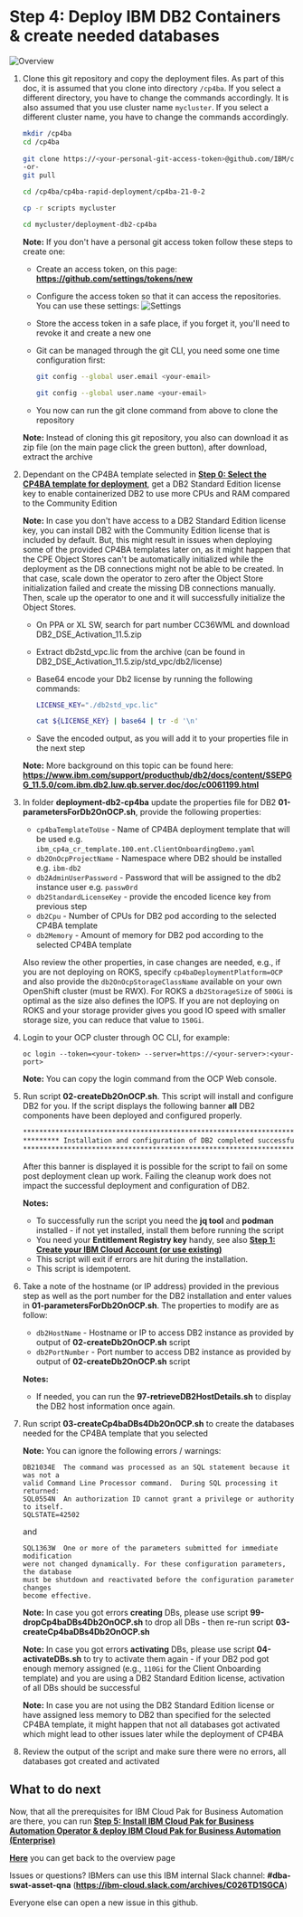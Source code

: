 # Step 4: Deploy IBM DB2 Containers & create needed databases

![Overview](images/overview04.jpg "Overview")

1. Clone this git repository and copy the deployment files. As part of this doc, it is assumed that you clone into directory `/cp4ba`. If you select a different directory, you have to change the commands accordingly. It is also assumed that you use cluster name `mycluster`. If you select a different cluster name, you have to change the commands accordingly.

   ```bash
   mkdir /cp4ba
   cd /cp4ba
      
   git clone https://<your-personal-git-access-token>@github.com/IBM/cp4ba-rapid-deployment
   -or-
   git pull
   
   cd /cp4ba/cp4ba-rapid-deployment/cp4ba-21-0-2
   
   cp -r scripts mycluster
   
   cd mycluster/deployment-db2-cp4ba
   ```

   **Note:** If you don't have a personal git access token follow these steps to create one:

   - Create an access token, on this page: **https://github.com/settings/tokens/new**
   - Configure the access token so that it can access the repositories. You can use these settings:
     ![Settings](images/Image01.jpg "Settings")
   - Store the access token in a safe place, if you forget it, you'll need to revoke it and create a new one
   - Git can be managed through the git CLI, you need some one time configuration first:

     ```bash
     git config --global user.email <your-email>
     
     git config --global user.name <your-email>
     ```

   - You now can run the git clone command from above to clone the repository

   **Note:** Instead of cloning this git repository, you also can download it as zip file (on the main page click the green button), after download, extract the archive

2. Dependant on the CP4BA template selected in **[Step 0: Select the CP4BA template for deployment](00selectTemplate.md)**, get a DB2 Standard Edition license key to enable containerized DB2 to use more CPUs and RAM compared to the Community Edition

   **Note:** In case you don't have access to a DB2 Standard Edition license key, you can install DB2 with the Community Edition license that is included by default. But, this might result in issues when deploying some of the provided CP4BA templates later on, as it might happen that the CPE Object Stores can't be automatically initialized while the deployment as the DB connections might not be able to be created. In that case, scale down the operator to zero after the Object Store initialization failed and create the missing DB connections manually. Then, scale up the operator to one and it will successfully initialize the Object Stores.

   - On PPA or XL SW, search for part number CC36WML and download DB2_DSE_Activation_11.5.zip
   - Extract db2std_vpc.lic from the archive (can be found in DB2_DSE_Activation_11.5.zip/std_vpc/db2/license)
   - Base64 encode your Db2 license by running the following commands:

     ```bash
     LICENSE_KEY="./db2std_vpc.lic"
     
     cat ${LICENSE_KEY} | base64 | tr -d '\n'
     ```

   - Save the encoded output, as you will add it to your properties file in the next step

   **Note:** More background on this topic can be found here: **https://www.ibm.com/support/producthub/db2/docs/content/SSEPGG_11.5.0/com.ibm.db2.luw.qb.server.doc/doc/c0061199.html**

3. In folder **deployment-db2-cp4ba** update the properties file for DB2 **01-parametersForDb2OnOCP.sh**, provide the following properties:

   - `cp4baTemplateToUse` - Name of CP4BA deployment template that will be used e.g. `ibm_cp4a_cr_template.100.ent.ClientOnboardingDemo.yaml`
   - `db2OnOcpProjectName` - Namespace where DB2 should be installed e.g. `ibm-db2`
   - `db2AdminUserPassword` - Password that will be assigned to the db2 instance user e.g. `passw0rd`
   - `db2StandardLicenseKey` - provide the encoded licence key from previous step
   - `db2Cpu` - Number of CPUs for DB2 pod according to the selected CP4BA template
   - `db2Memory` - Amount of memory for DB2 pod according to the selected CP4BA template

   Also review the other properties, in case changes are needed, e.g., if you are not deploying on ROKS, specify `cp4baDeploymentPlatform=OCP` and also provide the `db2OnOcpStorageClassName` available on your own OpenShift cluster (must be RWX). For ROKS a `db2StorageSize` of `500Gi` is optimal as the size also defines the IOPS. If you are not deploying on ROKS and your storage provider gives you good IO speed with smaller storage size, you can reduce that value to `150Gi`.

4. Login to your OCP cluster through OC CLI, for example:
   
   ```
   oc login --token=<your-token> --server=https://<your-server>:<your-port>
   ```
   
   **Note:** You can copy the login command from the OCP Web console.

5. Run script **02-createDb2OnOCP.sh**.  This script will install and configure DB2 for you.  If the script displays the following banner **all** DB2 components have been deployed and configured properly.

   ```bash
   *********************************************************************************
   ********* Installation and configuration of DB2 completed successfully! *********
   *********************************************************************************
   ```

   After this banner is displayed it is possible for the script to fail on some post deployment clean up work.  Failing the cleanup work does not impact the successful deployment and configuration of DB2.

   **Notes:**
   - To successfully run the script you need the **jq tool** and **podman** installed - if not yet installed, install them before running the script
   - You need your **Entitlement Registry key** handy, see also **[Step 1: Create your IBM Cloud Account (or use existing)](01createIBMCloudAccount.md)**
   - This script will exit if errors are hit during the installation.
   - This script is idempotent.

6. Take a note of the hostname (or IP address) provided in the previous step as well as the port number for the DB2 installation and enter values in **01-parametersForDb2OnOCP.sh**.  The properties to modify are as follow:

   - `db2HostName` -  Hostname or IP to access DB2 instance as provided by output of **02-createDb2OnOCP.sh** script
   - `db2PortNumber` - Port number to access DB2 instance as provided by output of **02-createDb2OnOCP.sh** script

   **Notes:**
   - If needed, you can run the **97-retrieveDB2HostDetails.sh** to display the DB2 host information once again.

7. Run script **03-createCp4baDBs4Db2OnOCP.sh** to create the databases needed for the CP4BA template that you selected
   
   **Note:** You can ignore the following errors / warnings:
   ```
   DB21034E  The command was processed as an SQL statement because it was not a
   valid Command Line Processor command.  During SQL processing it returned:
   SQL0554N  An authorization ID cannot grant a privilege or authority to itself.
   SQLSTATE=42502
   ```
   
   and
   ```
   SQL1363W  One or more of the parameters submitted for immediate modification
   were not changed dynamically. For these configuration parameters, the database
   must be shutdown and reactivated before the configuration parameter changes
   become effective.
   ```
   
   **Note:** In case you got errors **creating** DBs, please use script **99-dropCp4baDBs4Db2OnOCP.sh** to drop all DBs - then re-run script **03-createCp4baDBs4Db2OnOCP.sh**

   **Note:** In case you got errors **activating** DBs, please use script **04-activateDBs.sh** to try to activate them again - if your DB2 pod got enough memory assigned (e.g., `110Gi` for the Client Onboarding template) and you are using a DB2 Standard Edition license, activation of all DBs should be successful

   **Note:** In case you are not using the DB2 Standard Edition license or have assigned less memory to DB2 than specified for the selected CP4BA template, it might happen that not all databases got activated which might lead to other issues later while the deployment of CP4BA

8. Review the output of the script and make sure there were no errors, all databases got created and activated

## What to do next

Now, that all the prerequisites for IBM Cloud Pak for Business Automation are there, you can run **[Step 5: Install IBM Cloud Pak for Business Automation Operator  &  deploy IBM Cloud Pak for Business Automation (Enterprise)](05installCP4BA.md)**

**[Here](Readme.md)** you can get back to the overview page

Issues or questions? IBMers can use this IBM internal Slack channel: **#dba-swat-asset-qna** (**https://ibm-cloud.slack.com/archives/C026TD1SGCA**)

Everyone else can open a new issue in this github.
